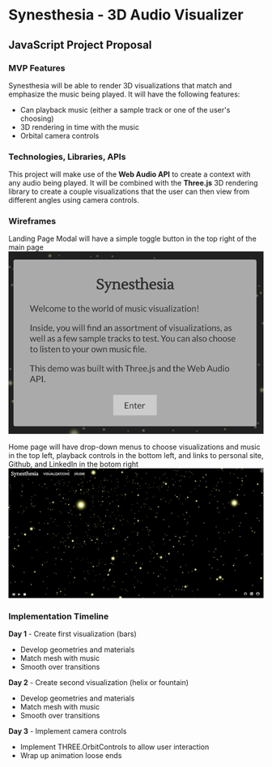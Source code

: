 # Synesthesia - 3D Audio Visualizer

## JavaScript Project Proposal

### MVP Features

Synesthesia will be able to render 3D visualizations that match and emphasize the music being played. It will have the following features:

* Can playback music (either a sample track or one of the user's choosing)
* 3D rendering in time with the music
* Orbital camera controls

### Technologies, Libraries, APIs

This project will make use of the **Web Audio API** to create a context with any audio being played. It will be combined with the **Three.js** 3D rendering library to create a couple visualizations that the user can then view from different angles using camera controls.

### Wireframes

Landing Page Modal will have a simple toggle button in the top right of the main page  
![image of landing page](https://github.com/tigerwins/Synesthesia/blob/master/images/modal.png "landing page modal")

Home page will have drop-down menus to choose visualizations and music in the top left, playback controls in the bottom left, and links to personal site, Github, and LinkedIn in the botom right  
![image home page](https://github.com/tigerwins/Synesthesia/blob/master/images/home-screen.png "home page")

### Implementation Timeline

**Day 1** - Create first visualization (bars)
* Develop geometries and materials
* Match mesh with music
* Smooth over transitions

**Day 2** - Create second visualization (helix or fountain)
* Develop geometries and materials
* Match mesh with music
* Smooth over transitions

**Day 3** - Implement camera controls
* Implement THREE.OrbitControls to allow user interaction
* Wrap up animation loose ends
